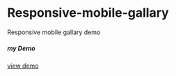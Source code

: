 # Responsive-mobile-gallary
Responsive mobile gallary demo
<html>
<head>
<body>
<h5> my Demo </h5>
<a href ="https://sad-kowalevski-e97ebf.netlify.com/ " >view demo </a>
</body>
</head>
</html>

